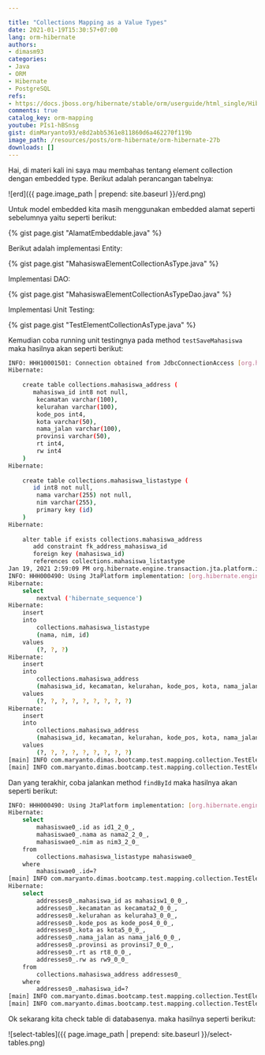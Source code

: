 ```yaml
---

title: "Collections Mapping as a Value Types"
date: 2021-01-19T15:30:57+07:00
lang: orm-hibernate
authors:
- dimasm93
categories:
- Java
- ORM
- Hibernate
- PostgreSQL
refs: 
- https://docs.jboss.org/hibernate/stable/orm/userguide/html_single/Hibernate_User_Guide.html#collections-value
comments: true
catalog_key: orm-mapping
youtube: PIs1-hBSnsg 
gist: dimMaryanto93/e8d2abb5361e811860d6a462270f119b
image_path: /resources/posts/orm-hibernate/orm-hibernate-27b
downloads: []
---
```


Hai, di materi kali ini saya mau membahas tentang element collection dengan embedded type. Berikut adalah perancangan tabelnya:

<!--more-->

![erd]({{ page.image_path | prepend: site.baseurl }}/erd.png)

Untuk model embedded kita masih menggunakan embedded alamat seperti sebelumnya yaitu seperti berikut:

{% gist page.gist "AlamatEmbeddable.java" %}

Berikut adalah implementasi Entity:

{% gist page.gist "MahasiswaElementCollectionAsType.java" %}

Implementasi DAO:

{% gist page.gist "MahasiswaElementCollectionAsTypeDao.java" %}

Implementasi Unit Testing:

{% gist page.gist "TestElementCollectionAsType.java" %}

Kemudian coba running unit testingnya pada method `testSaveMahasiswa` maka hasilnya akan seperti berikut:

```bash
INFO: HHH10001501: Connection obtained from JdbcConnectionAccess [org.hibernate.engine.jdbc.env.internal.JdbcEnvironmentInitiator$ConnectionProviderJdbcConnectionAccess@51424203] for (non-JTA) DDL execution was not in auto-commit mode; the Connection 'local transaction' will be committed and the Connection will be set into auto-commit mode.
Hibernate: 
    
    create table collections.mahasiswa_address (
       mahasiswa_id int8 not null,
        kecamatan varchar(100),
        kelurahan varchar(100),
        kode_pos int4,
        kota varchar(50),
        nama_jalan varchar(100),
        provinsi varchar(50),
        rt int4,
        rw int4
    )
Hibernate: 
    
    create table collections.mahasiswa_listastype (
       id int8 not null,
        nama varchar(255) not null,
        nim varchar(255),
        primary key (id)
    )
Hibernate: 
    
    alter table if exists collections.mahasiswa_address 
       add constraint fk_address_mahasiswa_id 
       foreign key (mahasiswa_id) 
       references collections.mahasiswa_listastype
Jan 19, 2021 2:59:09 PM org.hibernate.engine.transaction.jta.platform.internal.JtaPlatformInitiator initiateService
INFO: HHH000490: Using JtaPlatform implementation: [org.hibernate.engine.transaction.jta.platform.internal.NoJtaPlatform]
Hibernate: 
    select
        nextval ('hibernate_sequence')
Hibernate: 
    insert 
    into
        collections.mahasiswa_listastype
        (nama, nim, id) 
    values
        (?, ?, ?)
Hibernate: 
    insert 
    into
        collections.mahasiswa_address
        (mahasiswa_id, kecamatan, kelurahan, kode_pos, kota, nama_jalan, provinsi, rt, rw) 
    values
        (?, ?, ?, ?, ?, ?, ?, ?, ?)
Hibernate: 
    insert 
    into
        collections.mahasiswa_address
        (mahasiswa_id, kecamatan, kelurahan, kode_pos, kota, nama_jalan, provinsi, rt, rw) 
    values
        (?, ?, ?, ?, ?, ?, ?, ?, ?)
[main] INFO com.maryanto.dimas.bootcamp.test.mapping.collection.TestElementCollectionAsType - mahasiswa: MahasiswaElementCollectionAsType(id=14, nim=10511148, name=Dimas Maryanto)
[main] INFO com.maryanto.dimas.bootcamp.test.mapping.collection.TestElementCollectionAsType - destroy hibernate session!
```

Dan yang terakhir, coba jalankan method `findById` maka hasilnya akan seperti berikut:

```bash
INFO: HHH000490: Using JtaPlatform implementation: [org.hibernate.engine.transaction.jta.platform.internal.NoJtaPlatform]
Hibernate: 
    select
        mahasiswae0_.id as id1_2_0_,
        mahasiswae0_.nama as nama2_2_0_,
        mahasiswae0_.nim as nim3_2_0_ 
    from
        collections.mahasiswa_listastype mahasiswae0_ 
    where
        mahasiswae0_.id=?
[main] INFO com.maryanto.dimas.bootcamp.test.mapping.collection.TestElementCollectionAsType - mahasiswa: MahasiswaElementCollectionAsType(id=14, nim=10511148, name=Dimas Maryanto)
Hibernate: 
    select
        addresses0_.mahasiswa_id as mahasisw1_0_0_,
        addresses0_.kecamatan as kecamata2_0_0_,
        addresses0_.kelurahan as keluraha3_0_0_,
        addresses0_.kode_pos as kode_pos4_0_0_,
        addresses0_.kota as kota5_0_0_,
        addresses0_.nama_jalan as nama_jal6_0_0_,
        addresses0_.provinsi as provinsi7_0_0_,
        addresses0_.rt as rt8_0_0_,
        addresses0_.rw as rw9_0_0_ 
    from
        collections.mahasiswa_address addresses0_ 
    where
        addresses0_.mahasiswa_id=?
[main] INFO com.maryanto.dimas.bootcamp.test.mapping.collection.TestElementCollectionAsType - alamat: [AlamatEmbeddable(provinsi=Jawa Barat, kota=Kab. Bandung, kelurahan=Cileunyi, kecamatan=Cinunuk, rw=16, rt=7, kodePos=40526, namaJalan=Jl. Bukit Indah NO B8), AlamatEmbeddable(provinsi=DKI Jakarta, kota=Jakarta Selatan, kelurahan=Melawai, kecamatan=Cipete, rw=10, rt=1, kodePos=42105, namaJalan=Jl. Damai Buntu)]
[main] INFO com.maryanto.dimas.bootcamp.test.mapping.collection.TestElementCollectionAsType - destroy hibernate session!
```

Ok sekarang kita check table di databasenya. maka hasilnya seperti berikut:

![select-tables]({{ page.image_path | prepend: site.baseurl }}/select-tables.png)